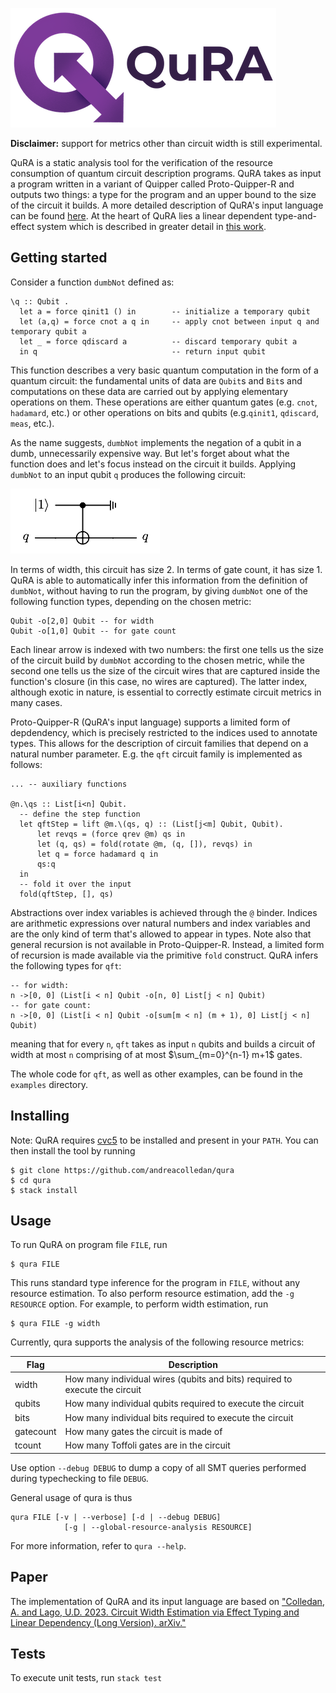![QuRA-Logo](Header.png)

**Disclaimer:** support for metrics other than circuit width is still experimental.

QuRA is a static analysis tool for the verification of the resource consumption of quantum circuit description programs. QuRA takes as input a program written in a variant of Quipper called Proto-Quipper-R and outputs two things: a type for the program and an upper bound to the size of the circuit it builds.
A more detailed description of QuRA's input language can be found [here](src/Lang/Unified/README.md). At the heart of QuRA lies a linear dependent type-and-effect system which is described in greater detail in [this work](https://doi.org/10.48550/arXiv.2310.19096).

## Getting started

Consider a function `dumbNot` defined as:
```
\q :: Qubit .
  let a = force qinit1 () in        -- initialize a temporary qubit
  let (a,q) = force cnot a q in     -- apply cnot between input q and temporary qubit a
  let _ = force qdiscard a          -- discard temporary qubit a
  in q                              -- return input qubit
```
This function describes a very basic quantum computation in the form of a quantum circuit: the fundamental units of data are `Qubit`s and `Bit`s and computations on these data are carried out by applying elementary operations on them. These operations are either quantum gates (e.g. `cnot`, `hadamard`, etc.) or other operations on bits and qubits (e.g.`qinit1`, `qdiscard`, `meas`, etc.).

As the name suggests, `dumbNot` implements the negation of a qubit in a dumb, unnecessarily expensive way. But let's forget about what the function does and let's focus instead on the circuit it builds. Applying `dumbNot` to an input qubit `q` produces the following circuit:

![dumbNot-Circuit](dumbnot-circuit.png)

In terms of width, this circuit has size 2. In terms of gate count, it has size 1. QuRA is able to automatically infer this information from the definition of `dumbNot`, without having to run the program, by giving `dumbNot` one of the following function types, depending on the chosen metric:
```
Qubit -o[2,0] Qubit -- for width
Qubit -o[1,0] Qubit -- for gate count
```
Each linear arrow is indexed with two numbers: the first one tells us the size of the circuit build by `dumbNot` according to the chosen metric, while the second one tells us the size of the circuit wires that are captured inside the function's closure (in this case, no wires are captured). The latter index, although exotic in nature, is essential to correctly estimate circuit metrics in many cases.

Proto-Quipper-R (QuRA's input language) supports a limited form of depdendency, which is precisely restricted to the indices used to annotate types. This allows for the description of circuit families that depend on a natural number parameter. E.g. the `qft` circuit family is implemented as follows:
```
... -- auxiliary functions

@n.\qs :: List[i<n] Qubit.
  -- define the step function
  let qftStep = lift @m.\(qs, q) :: (List[j<m] Qubit, Qubit).
      let revqs = (force qrev @m) qs in
      let (q, qs) = fold(rotate @m, (q, []), revqs) in
      let q = force hadamard q in
      qs:q
  in
  -- fold it over the input
  fold(qftStep, [], qs)
```
Abstractions over index variables is achieved through the `@` binder. Indices are arithmetic expressions over natural numbers and index variables and are the only kind of term that's allowed to appear in types. Note also that general recursion is not available in Proto-Quipper-R. Instead, a limited form of recursion is made available via the primitive `fold` construct. QuRA infers the following types for `qft`:
```
-- for width:
n ->[0, 0] (List[i < n] Qubit -o[n, 0] List[j < n] Qubit)
-- for gate count:
n ->[0, 0] (List[i < n] Qubit -o[sum[m < n] (m + 1), 0] List[j < n] Qubit)
```
meaning that for every `n`, `qft` takes as input `n` qubits and builds a circuit of width at most `n` comprising of at most $\sum_{m=0}^{n-1} m+1$ gates.

The whole code for `qft`, as well as other examples, can be found in the `examples` directory. 

## Installing
Note: QuRA requires [cvc5](https://cvc5.github.io) to be installed and present in your `PATH`.
You can then install the tool by running

```
$ git clone https://github.com/andreacolledan/qura
$ cd qura
$ stack install
```

## Usage
To run QuRA on program file `FILE`, run
```
$ qura FILE
```
This runs standard type inference for the program in `FILE`, without any resource estimation. To also perform resource estimation, add the `-g RESOURCE` option. For example, to perform width estimation, run

```
$ qura FILE -g width
```

Currently, qura supports the analysis of the following resource metrics:

| Flag | Description |
|-------|------------|
| width | How many individual wires (qubits and bits) required to execute the circuit |
| qubits | How many individual qubits required to execute the circuit  |
| bits | How many individual bits required to execute the circuit
| gatecount | How many gates the circuit is made of
| tcount | How many Toffoli gates are in the circuit |

Use option `--debug DEBUG` to dump a copy of all SMT queries performed during typechecking to file `DEBUG`.

General usage of qura is thus
```
qura FILE [-v | --verbose] [-d | --debug DEBUG] 
            [-g | --global-resource-analysis RESOURCE]
```
For more information, refer to `qura --help`.

## Paper
The implementation of QuRA and its input language are based on ["Colledan, A. and Lago, U.D. 2023. Circuit Width Estimation via Effect Typing and Linear Dependency (Long Version). arXiv."](https://doi.org/10.48550/arXiv.2310.19096)

## Tests
To execute unit tests, run `stack test`